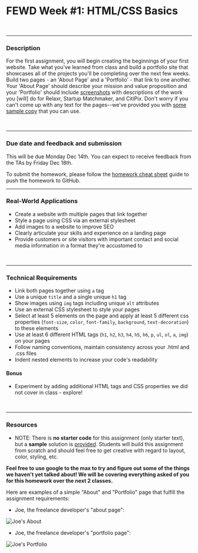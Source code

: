 # FEWD Week #1: HTML/CSS Basics


<br>

---


### Description


For the first assignment, you will begin creating the beginnings of your first website. Take what you've learned from class and build a portfolio site that showcases all of the projects you'll be completing over the next few weeks. Build two pages - an 'About Page' and a 'Portfolio' - that link to one another. Your 'About Page' should describe your mission and value proposition and your 'Portfolio' should include [screenshots](starter_code/images) with descriptions of the work you [will] do for Relaxr, Startup Matchmaker, and CitiPix. Don't worry if you can't come up with any text for the pages--we've provided you with [some sample copy](starter_code/sample_copy.txt) that you can use.

<br>

---

### Due date and feedback and submission

This will be due Monday Dec 14th. You can expect to receive feedback from the TAs by Friday Dec 18th.

To submit the homework, please follow the [homework cheat sheet](../../HW_Cheat_Sheet.md) guide to push the homework to GitHub.

---


### Real-World Applications


- Create a website with multiple pages that link together
- Style a page using CSS via an external stylesheet
- Add images to a website to improve SEO
- Clearly articulate your skills and experience on a landing page
- Provide customers or site visitors with important contact and social media information in a format they're accustomed to



<br>

---


### Technical Requirements

- Link both pages together using `a` tag
- Use a unique `title` and a single unique `h1` tag
- Show images using `img` tags including unique `alt` attributes
- Use an external CSS stylesheet to style your pages
- Select at least 5 elements on the page and apply at least 5 different css properties (`font-size`, `color`, `font-family`, `background`, `text-decoration`) to these elements
- Use at least 6 different HTML tags (`h1`, `h2`, `h3`, `h4`, `h5`, `h6`, `p`, `ul`, `ol`, `a`, `img`) on your pages
- Follow naming conventions, maintain consistency across your .html and .css files
- Indent nested elements to increase your code's readability

#### Bonus

- Experiment by adding additional HTML tags and CSS properties we did not cover in class - explore!


<br>

---

### Resources

- NOTE: There is **no starter code** for this assignment (only starter text), but a **sample** solution is [provided](solution).  Students will build this assignment from scratch and should feel free to get creative with regard to layout, color, styling, etc.

**Feel free to use google to the max to try and figure out some of the things we haven't yet talked about! We will be covering everything asked of you for this homework over the next 2 classes.**

Here are examples of a simple "About" and "Portfolio" page that fulfill the assignment requirements:

- Joe, the freelance developer's "about page":

![Joe's About](solution/images/about_me_deliverable.png)

- Joe, the freelance developer's "portfolio page":

![Joe's Portfolio](solution/images/portfolio_deliverable.png)
